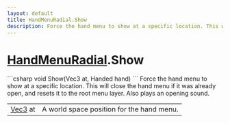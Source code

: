 ```yaml
---
layout: default
title: HandMenuRadial.Show
description: Force the hand menu to show at a specific location. This will close the hand menu if it was already open, and resets it to the root menu layer. Also plays an opening sound.
---
```

# [HandMenuRadial]({{site.url}}/Pages/StereoKit.Framework/HandMenuRadial.html).Show

<div class='signature' markdown='1'>
```csharp
void Show(Vec3 at, Handed hand)
```
Force the hand menu to show at a specific location.
This will close the hand menu if it was already open, and resets
it to the root menu layer. Also plays an opening sound.
</div>

|  |  |
|--|--|
|[Vec3]({{site.url}}/Pages/StereoKit/Vec3.html) at|A world space position for the hand menu.|





